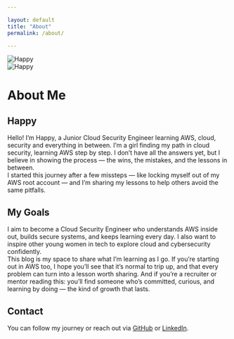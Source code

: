 ```yaml
---

layout: default
title: "About"
permalink: /about/

---
```


<div class="about-section">

  <div class="about-photo-container fade-in-section">
    <img src="{{ '/assets/images/your-photo.jpg' | relative_url }}" alt="Happy" class="about-photo">
  </div>

  <div class="about-section">

  <div class="about-photo-container fade-in-section">
    <img src="{{ '/assets/images/profile.jpg' | relative_url }}" alt="Happy" class="about-photo">
  </div>

  # About Me
  ## Happy

  <div class="fade-in-section">
    <p>Hello! I’m Happy, a Junior Cloud Security Engineer learning AWS, cloud, security and everything in between. I’m a girl finding my path in cloud security, learning AWS step by step. I don’t have all the answers yet, but I believe in showing the process — the wins, the mistakes, and the lessons in between. 
    <br>
    I started this journey after a few missteps — like locking myself out of my AWS root account — and I’m sharing my lessons to help others avoid the same pitfalls.</p>
  </div>

  ## My Goals
  <div class="fade-in-section">
    <p>I aim to become a Cloud Security Engineer who understands AWS inside out, builds secure systems, and keeps learning every day. I also want to inspire other young women in tech to explore cloud and cybersecurity confidently. 
    <br>
    This blog is my space to share what I’m learning as I go. If you’re starting out in AWS too, I hope you’ll see that it’s normal to trip up, and that every problem can turn into a lesson worth sharing. And if you’re a recruiter or mentor reading this: you’ll find someone who’s committed, curious, and learning by doing — the kind of growth that lasts.</p>
  </div>

  ## Contact
  <div class="fade-in-section">
    <p>You can follow my journey or reach out via <a href="https://github.com/mwambaaaa">GitHub</a> or <a href="https://www.linkedin.com/in/yourprofilehappyness-mwamba-07b064295/">LinkedIn</a>.</p>
  </div>

</div>
